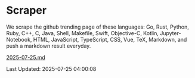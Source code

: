# Scraper

We scrape the github trending page of these languages: Go, Rust, Python, Ruby, C++, C, Java, Shell, Makefile, Swift, Objective-C, Kotlin, Jupyter-Notebook, HTML, JavaScript, TypeScript, CSS, Vue, TeX, Markdown, and push a markdown result everyday.

[2025-07-25.md](https://github.com/yangwenmai/github-trending-backup/blob/master/2025-07-25.md)

Last Updated: 2025-07-25 04:00:08